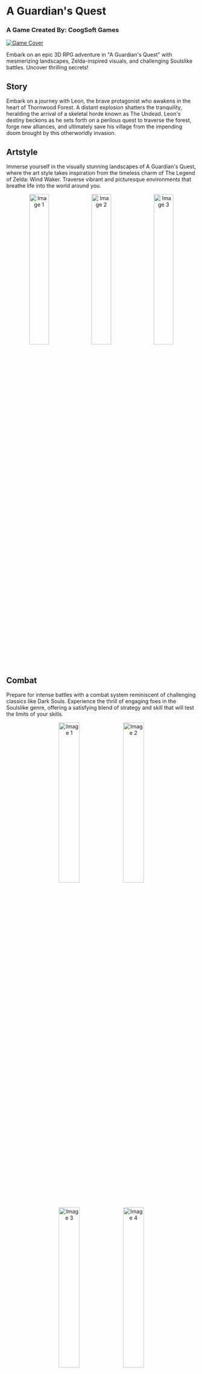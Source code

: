 # A Guardian's Quest
### A Game Created By: CoogSoft Games

[![Game Cover](https://img.itch.zone/aW1nLzE0NTcxNzg5LnBuZw==/original/bzids3.png)](https://coogsoftgames.itch.io/a-guardians-quest)

Embark on an epic 3D RPG adventure in "A Guardian's Quest" with mesmerizing landscapes, Zelda-inspired visuals, and challenging Soulslike battles. Uncover thrilling secrets!

## Story

Embark on a journey with Leon, the brave protagonist who awakens in the heart of Thornwood Forest. A distant explosion shatters the tranquility, heralding the arrival of a skeletal horde known as The Undead. Leon's destiny beckons as he sets forth on a perilous quest to traverse the forest, forge new alliances, and ultimately save his village from the impending doom brought by this otherworldly invasion.

## Artstyle

Immerse yourself in the visually stunning landscapes of A Guardian's Quest, where the art style takes inspiration from the timeless charm of The Legend of Zelda: Wind Waker. Traverse vibrant and picturesque environments that breathe life into the world around you.

<p align="center">
  <img src="https://img.itch.zone/aW1hZ2UvMjQ1NzE2Ny8xNDU3MDgxNy5wbmc=/original/sGLP0I.png" width="32%" alt="Image 1">
  <img src="https://img.itch.zone/aW1hZ2UvMjQ1NzE2Ny8xNDU3MDgxOC5wbmc=/original/Ut58vF.png" width="32%" alt="Image 2">
  <img src="https://img.itch.zone/aW1hZ2UvMjQ1NzE2Ny8xNDU3MDgyMS5wbmc=/original/BdLcU5.png" width="32%" alt="Image 3">
</p>

## Combat

Prepare for intense battles with a combat system reminiscent of challenging classics like Dark Souls. Experience the thrill of engaging foes in the Soulslike genre, offering a satisfying blend of strategy and skill that will test the limits of your skills.

<p align="center">
  <img src="https://img.itch.zone/aW1hZ2UvMjQ1NzE2Ny8xNDU3MTQxNi5wbmc=/original/aCrASb.png" width="33%" alt="Image 1">
  <img src="https://img.itch.zone/aW1hZ2UvMjQ1NzE2Ny8xNDU3MTQxNy5wbmc=/original/Qxa22Y.png" width="33%" alt="Image 2">
  <img src="https://img.itch.zone/aW1hZ2UvMjQ1NzE2Ny8xNDU3MTQxOS5wbmc=/original/1dUmA4.png" width="33%" alt="Image 3">
  <img src="https://img.itch.zone/aW1hZ2UvMjQ1NzE2Ny8xNDU3MjAzMy5wbmc=/original/U81wBa.png" width="33%" alt="Image 4">
</p>

## Features

- **Engaging Story:** Uncover a narrative rich in depth and mystery as Leon's journey unfolds. The fate of the village rests on your shoulders.

- **Verified Compatibility:** Play seamlessly with mouse and keyboard, or popular controllers like PS4 DualShock, PS5 DualSense, or Xbox controllers. Other controllers are possibly subject to compatibility, ensuring you play your way.

- **Fully Animated Cutscenes:** Immerse yourself in the unfolding drama with fully animated cutscenes that bring the characters and the world to life, enhancing the storytelling experience. All cutscenes created in blender.

- **Likeable Characters:** Forge bonds with a diverse cast of characters you will meet on your quest. Each companion brings offers unique items and personalities, adding depth to your journey.

- **Intuitive Combat:** Master the art of combat with an intuitive system that rewards precision and patience. Whether facing off against hordes of skeletal enemies or the powerful boss, Bones. Every battle is a test of your skill.

- **Third-Person Camera:** Navigate the world from a dynamic third-person perspective, providing a detailed and immersive view of the lush environments and the challenges that lie ahead.

- **Linear Open World:** Explore a meticulously crafted open world that seamlessly blends linear storytelling with the freedom to discover hidden secrets and side quests.

- **Skeleton Enemies:** Confront the ominous threat of "The Undead" in the form of relentless skeleton enemies. Each encounter is a strategic dance between life and death, keeping you on the edge of your seat.

Embark on this unforgettable adventure in A Guardian's Quest, where every step forward brings you closer to unraveling the mysteries of the forest and saving your village from impending doom. Are you ready to face the challenges that await on your journey?

## Creation

[![Team Cover](https://img.itch.zone/aW1hZ2UvMjQ1NzE2Ny8xNDU3MTQyNS5wbmc=/original/5gxcWT.png)](https://coogsoftgames.itch.io/a-guardians-quest)

This game was created by the team, Coogsoft Games, at the University of Houston. Roles/Members are as follows:

- **Producer:** Jacob Rangel
- **Programmers:** Thach Truong, Nathan Tran, John Sifuentes, Jacob Rangel
- **Designers:** Jacob Rangel, John Sifuentes, Andy Tes, Ariana Quilantan
- **Technicians:** Christina Rodriquez, Andy Tes, Jacob Rangel

A special thanks to all of our beta testers, contributors, and these noteworthy people:

Reem Alkhalily, Johnathan Castillo, Sean Eppling, Gweyneth Gravador, Dalton Haynes, Tanner Haynes, Hannah McCreary, Larry Nguyen, Elsa Reyes, Alfredo Ruiz, and Kevin Zehao Zheng

## System Requirements

- **Windows:** Graphics Card Recommended, NVIDIA GTX 1060 and Above.
- **Mac:** Silicon Chips Only, M1 and Above.

Inside the ReleaseBuilds Folder, Each Respected ZIP File of the Windows 64 and MacOS versions of the game is available to Download.


**Thanks for Playing! - Coogsoft Games**

